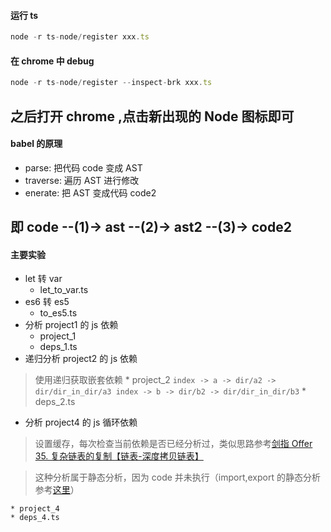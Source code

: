 #### 运行 ts
```ts
node -r ts-node/register xxx.ts
```
#### 在 chrome 中 debug
```js
node -r ts-node/register --inspect-brk xxx.ts 
```
之后打开 chrome ,点击新出现的 Node 图标即可
---
#### babel 的原理
* parse: 把代码 code 变成 AST
* traverse: 遍历 AST 进行修改
* enerate: 把 AST 变成代码 code2

即 code --(1)-> ast --(2)-> ast2 --(3)-> code2
---
#### 主要实验
* let 转 var
    * let_to_var.ts
* es6 转 es5
    * to_es5.ts
* 分析 project1 的 js 依赖
    * project_1
    * deps_1.ts        
* 递归分析 project2 的 js 依赖
> 使用递归获取嵌套依赖
    * project_2
    ```
    index -> a -> dir/a2 -> dir/dir_in_dir/a3
    index -> b -> dir/b2 -> dir/dir_in_dir/b3
    ```
    * deps_2.ts
* 分析 project4 的 js 循环依赖
> 设置缓存，每次检查当前依赖是否已经分析过，类似思路参考[剑指 Offer 35. 复杂链表的复制【链表-深度拷贝链表】](https://github.com/Hanqing1996/Leetcode/blob/master/js/%E5%89%91%E6%8C%87%20Offer%2035.%20%E5%A4%8D%E6%9D%82%E9%93%BE%E8%A1%A8%E7%9A%84%E5%A4%8D%E5%88%B6%E3%80%90%E9%93%BE%E8%A1%A8-%E6%B7%B1%E5%BA%A6%E6%8B%B7%E8%B4%9D%E9%93%BE%E8%A1%A8%E3%80%91.js)

> 这种分析属于静态分析，因为 code 并未执行（import,export 的静态分析参考[这里](https://github.com/Hanqing1996/-JavaScript-core-principles-parsing/blob/master/export.md)）    
    
    * project_4
    * deps_4.ts
